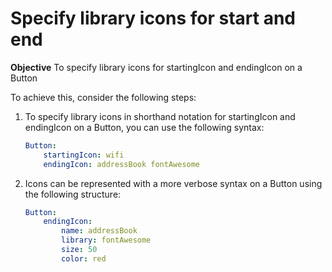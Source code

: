 # Specify library icons for start and end

**Objective**
To specify library icons for startingIcon and endingIcon on a Button

To achieve this, consider the following steps:

1. To specify library icons in shorthand notation for startingIcon and endingIcon on a Button, you can use the following syntax:
    ```yaml
    Button:
        startingIcon: wifi
        endingIcon: addressBook fontAwesome
    ```
2. Icons can be represented with a more verbose syntax on a Button using the following structure:
    ```yaml
    Button:
        endingIcon:
            name: addressBook
            library: fontAwesome
            size: 50
            color: red
    ```
